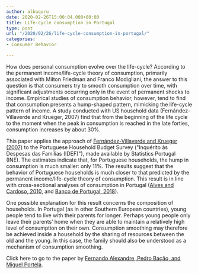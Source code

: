 ```yaml
---
author: albuquru
date: 2020-02-26T15:00:04.000+00:00
title: Life-cycle consumption in Portugal
type: post
url: "/2020/02/26/life-cycle-consumption-in-portugal/"
categories:
- Consumer Behavior

---
```

How does personal consumption evolve over the life-cycle? According to the permanent income/life-cycle theory of consumption, primarily associated with Milton Friedman and Franco Modigliani, the answer to this question is that consumers try to smooth consumption over time, with significant adjustments occurring only in the event of permanent shocks to income. Empirical studies of consumption behavior, however, tend to find that consumption presents a hump-shaped pattern, mimicking the life-cycle pattern of income. A study conducted with US household data (Fernández-Villaverde and Krueger, 2007) find that from the beginning of the life cycle to the moment when the peak in consumption is reached in the late forties, consumption increases by about 30%.

This paper applies the approach of [Fernández-Villaverde and Krueger (2007)](https://www.mitpressjournals.org/doi/10.1162/rest.89.3.552) to the Portuguese Household Budget Survey ("Inquérito às Despesas das Famílias (IDEF)"), made available by Statistics Portugal (INE). The estimates indicate that, for Portuguese households, the hump in consumption is much smaller: only 11%. The results suggest that the behavior of Portuguese households is much closer to that predicted by the permanent income/life-cycle theory of consumption. This result is in line with cross-sectional analyses of consumption in Portugal ([Alves and Cardoso, 2010](https://www.bportugal.pt/en/paper/household-saving-portugal-micro-and-macroeconomic-evidence), and [Banco de Portugal, 2018](https://www.bportugal.pt/sites/default/files/anexos/pdf-boletim/eb_jun18_e.pdf)).

One possible explanation for this result concerns the composition of households. In Portugal (as in other Southern European countries), young people tend to live with their parents for longer. Perhaps young people only leave their parents’ home when they are able to maintain a relatively high level of consumption on their own. Consumption smoothing may therefore be achieved inside a household by the sharing of resources between the old and the young. In this case, the family should also be understood as a mechanism of consumption smoothing.

Click here to go to the paper by [Fernando Alexandre, Pedro Bação, and Miguel Portela](https://link.springer.com/article/10.1007/s11150-019-09471-0).